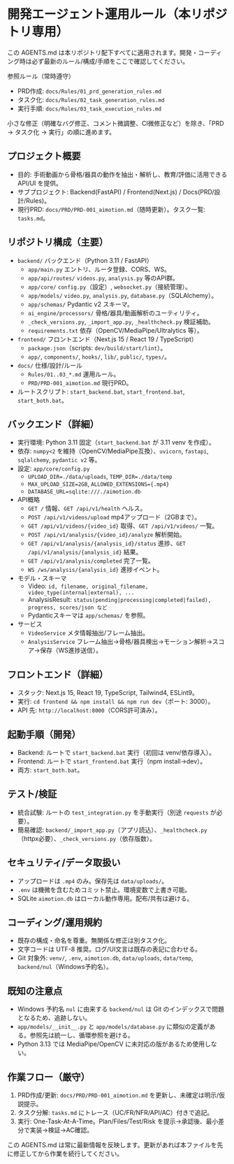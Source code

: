 # 開発エージェント運用ルール（本リポジトリ専用）

この AGENTS.md は本リポジトリ配下すべてに適用されます。開発・コーディング時は必ず最新のルール/構成/手順をここで確認してください。

参照ルール（常時遵守）
- PRD作成: `docs/Rules/01_prd_generation_rules.md`
- タスク化: `docs/Rules/02_task_generation_rules.md`
- 実行手順: `docs/Rules/03_task_execution_rules.md`

小さな修正（明確なバグ修正、コメント微調整、CI微修正など）を除き、「PRD → タスク化 → 実行」の順に進めます。

## プロジェクト概要
- 目的: 手術動画から骨格/器具の動作を抽出・解析し、教育/評価に活用できる API/UI を提供。
- サブプロジェクト: Backend(FastAPI) / Frontend(Next.js) / Docs(PRD/設計/Rules)。
- 現行PRD: `docs/PRD/PRD-001_aimotion.md`（随時更新）。タスク一覧: `tasks.md`。

## リポジトリ構成（主要）
- `backend/` バックエンド（Python 3.11 / FastAPI）
  - `app/main.py` エントリ、ルータ登録、CORS、WS。
  - `app/api/routes/` `videos.py`, `analysis.py` 等のAPI群。
  - `app/core/` `config.py`（設定）, `websocket.py`（接続管理）。
  - `app/models/` `video.py`, `analysis.py`, `database.py`（SQLAlchemy）。
  - `app/schemas/` Pydantic v2 スキーマ。
  - `ai_engine/processors/` 骨格/器具/動画解析のユーティリティ。
  - `_check_versions.py`, `_import_app.py`, `_healthcheck.py` 検証補助。
  - `requirements.txt` 依存（OpenCV/MediaPipe/Ultralytics 等）。
- `frontend/` フロントエンド（Next.js 15 / React 19 / TypeScript）
  - `package.json`（scripts: `dev/build/start/lint`）。
  - `app/`, `components/`, `hooks/`, `lib/`, `public/`, `types/`。
- `docs/` 仕様/設計/ルール
  - `Rules/01..03_*.md` 運用ルール。
  - `PRD/PRD-001_aimotion.md` 現行PRD。
- ルートスクリプト: `start_backend.bat`, `start_frontend.bat`, `start_both.bat`。

## バックエンド（詳細）
- 実行環境: Python 3.11 固定（`start_backend.bat` が 3.11 venv を作成）。
- 依存: `numpy<2` を維持（OpenCV/MediaPipe互換）、`uvicorn`, `fastapi`, `sqlalchemy`, `pydantic v2` 等。
- 設定: `app/core/config.py`
  - `UPLOAD_DIR=./data/uploads`, `TEMP_DIR=./data/temp`
  - `MAX_UPLOAD_SIZE=2GB`, `ALLOWED_EXTENSIONS={.mp4}`
  - `DATABASE_URL=sqlite:///./aimotion.db`
- API概略
  - `GET /` 情報、`GET /api/v1/health` ヘルス。
  - `POST /api/v1/videos/upload` mp4アップロード（2GBまで）。
  - `GET /api/v1/videos/{video_id}` 取得、`GET /api/v1/videos/` 一覧。
  - `POST /api/v1/analysis/{video_id}/analyze` 解析開始。
  - `GET /api/v1/analysis/{analysis_id}/status` 進捗、`GET /api/v1/analysis/{analysis_id}` 結果。
  - `GET /api/v1/analysis/completed` 完了一覧。
  - `WS /ws/analysis/{analysis_id}` 進捗イベント。
- モデル・スキーマ
  - Video: `id, filename, original_filename, video_type(internal|external), ...`
  - AnalysisResult: `status(pending|processing|completed|failed), progress, scores/json など`
  - Pydanticスキーマは `app/schemas/` を参照。
- サービス
  - `VideoService` メタ情報抽出/フレーム抽出。
  - `AnalysisService` フレーム抽出→骨格/器具検出→モーション解析→スコア→保存（WS進捗送信）。

## フロントエンド（詳細）
- スタック: Next.js 15, React 19, TypeScript, Tailwind4, ESLint9。
- 実行: `cd frontend && npm install && npm run dev`（ポート: 3000）。
- API 先: `http://localhost:8000`（CORS許可済み）。

## 起動手順（開発）
- Backend: ルートで `start_backend.bat` 実行（初回は venv/依存導入）。
- Frontend: ルートで `start_frontend.bat` 実行（npm install→dev）。
- 両方: `start_both.bat`。

## テスト/検証
- 統合試験: ルートの `test_integration.py` を手動実行（別途 `requests` が必要）。
- 簡易確認: `backend/_import_app.py`（アプリ読込）、`_healthcheck.py`（httpx必要）、`_check_versions.py`（依存版数）。

## セキュリティ/データ取扱い
- アップロードは `.mp4` のみ。保存先は `data/uploads/`。
- `.env` は機微を含むためコミット禁止。環境変数で上書き可能。
- SQLite `aimotion.db` はローカル動作専用。配布/共有は避ける。

## コーディング/運用規約
- 既存の構成・命名を尊重。無関係な修正は別タスク化。
- 文字コードは UTF-8 推奨。ログ/UI文言は既存の表記に合わせる。
- Git 対象外: `venv/`, `.env`, `aimotion.db`, `data/uploads`, `data/temp`, `backend/nul`（Windows予約名）。

## 既知の注意点
- Windows 予約名 `nul` に由来する `backend/nul` は Git のインデックスで問題となるため、追跡しない。
- `app/models/__init__.py` と `app/models/database.py` に類似の定義がある。参照先は統一し、循環参照を避ける。
- Python 3.13 では MediaPipe/OpenCV に未対応の版があるため使用しない。

## 作業フロー（厳守）
1) PRD作成/更新: `docs/PRD/PRD-001_aimotion.md` を更新し、未確定は明示/仮説提示。
2) タスク分解: `tasks.md` にトレース（UC/FR/NFR/API/AC）付きで追記。
3) 実行: One-Task-At-A-Time。Plan/Files/Test/Risk を提示→承認後、最小差分で実装→検証→AC確認。

この AGENTS.md は常に最新情報を反映します。更新があれば本ファイルを先に修正してから作業を続行してください。
